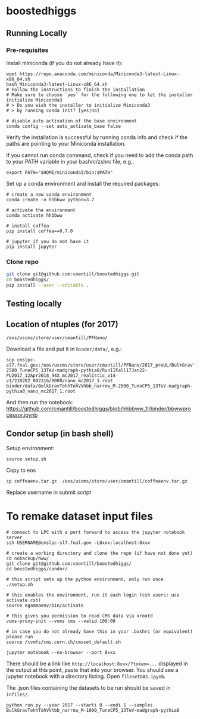 # boostedhiggs

## Running Locally

### Pre-requisites
Install miniconda (if you do not already have it):
```
wget https://repo.anaconda.com/miniconda/Miniconda3-latest-Linux-x86_64.sh
bash Miniconda3-latest-Linux-x86_64.sh
# Follow the instructions to finish the installation
# Make sure to choose `yes` for the following one to let the installer initialize Miniconda3
# > Do you wish the installer to initialize Miniconda3
# > by running conda init? [yes|no]

# disable auto activation of the base environment
conda config --set auto_activate_base false
```
Verify the installation is successful by running conda info and check if the paths are pointing to your Miniconda installation.

If you cannot run conda command, check if you need to add the conda path to your PATH variable in your bashrc/zshrc file, e.g.,
```
export PATH="$HOME/miniconda3/bin:$PATH"
```

Set up a conda environment and install the required packages:
```
# create a new conda environment
conda create -n hhbbww python=3.7

# activate the environment
conda activate hhbbww

# install coffea
pip install coffea==0.7.0

# jupyter if you do not have it
pip install jupyter
```

### Clone repo
```bash
git clone git@github.com:cmantill/boostedhiggs.git
cd boostedhiggs/
pip install --user --editable .
```

## Testing locally

## Location of ntuples (for 2017)
```
/eos/uscms/store/user/cmantill/PFNano/
```

Download a file and put it in `binder/data/`, e.g.:
```
scp cmslpc-sl7.fnal.gov:/eos/uscms/store/user/cmantill/PFNano/2017_preUL/BulkGravTohhTohVVhbb_narrow_M-2500_TuneCP5_13TeV-madgraph-pythia8/RunIIFall17Jan22-PU2017_12Apr2018_94X_mc2017_realistic_v14-v1/210202_002316/0000/nano_mc2017_1.root binder/data/BulkGravTohhTohVVhbb_narrow_M-2500_TuneCP5_13TeV-madgraph-pythia8_nano_mc2017_1.root
```

And then run the notebook:
https://github.com/cmantill/boostedhiggs/blob/hhbbww_1l/binder/bbwwprocessor.ipynb

## Condor setup (in bash shell)

Setup environment:
```
source setup.sh
```

Copy to eos
```
cp coffeaenv.tar.gz  /eos/uscms/store/user/cmantill/coffeaenv.tar.gz
```

Replace username in submit script

# To remake dataset input files
```
# connect to LPC with a port forward to access the jupyter notebook server
ssh USERNAME@cmslpc-sl7.fnal.gov -L8xxx:localhost:8xxx

# create a working directory and clone the repo (if have not done yet)
cd nobackup/hww/
git clone git@github.com:cmantill/boostedhiggs/
cd boostedhiggs/condor/

# this script sets up the python environment, only run once
./setup.sh

# this enables the environment, run it each login (csh users: use activate.csh)
source egammaenv/bin/activate

# this gives you permission to read CMS data via xrootd
voms-proxy-init --voms cms --valid 100:00

# in case you do not already have this in your .bashrc (or equivalent) please run
source /cvmfs/cms.cern.ch/cmsset_default.sh

jupyter notebook --no-browser --port 8xxx
```
There should be a link like `http://localhost:8xxx/?token=...` displayed in the output at this point, paste that into your browser. You should see a jupyter notebook with a directory listing.
Open `filesetDAS.ipynb`.

The .json files containing the datasets to be run should be saved in `infiles/`.

```
python run.py --year 2017 --starti 0 --endi 1 --samples BulkGravTohhTohVVhbb_narrow_M-1000_TuneCP5_13TeV-madgraph-pythia8
```